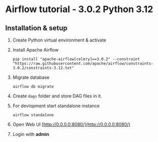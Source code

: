# Airflow tutorial - 3.0.2 Python 3.12

## Installation & setup

1. Create Python virtual environment & activate
2. Install Apache Airflow

   ```
   pip install "apache-airflow[celery]==3.0.2" --constraint "https://raw.githubusercontent.com/apache/airflow/constraints-3.0.2/constraints-3.12.txt"
   ```

3. Migrate database

   `airflow db migrate`

4. Create `dags` folder and store DAG files in it.

5. For devlopment start standalone instance

   `airflow standalone`

6. Open Web UI [http://0.0.0.0:8080/](http://0.0.0.0:8080/)

7. Login with **admin**
